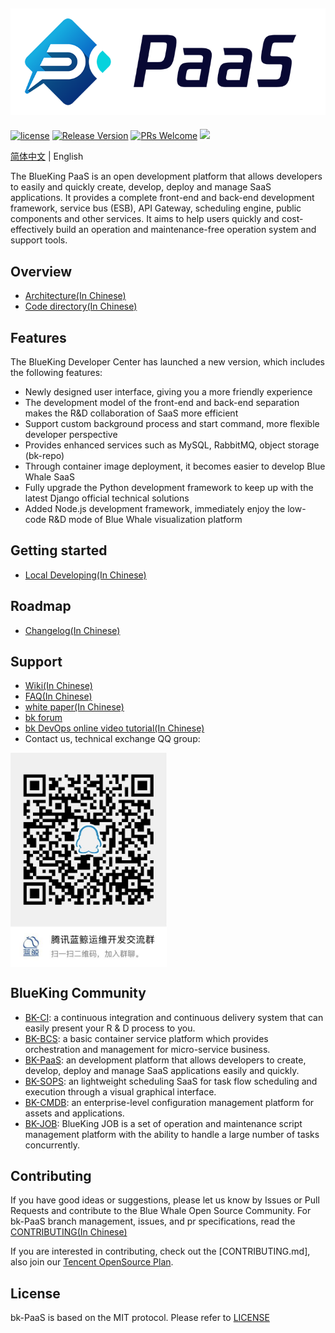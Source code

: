 ![](docs/resource/img/bk_paas_en.png)
---

[![license](https://img.shields.io/badge/license-MIT-brightgreen.svg?style=flat)](https://github.com/Tencent/bk-PaaS/blob/master/LICENSE) [![Release Version](https://img.shields.io/badge/release-3.2.2-brightgreen.svg)](https://github.com/Tencent/bk-PaaS/releases) [![PRs Welcome](https://img.shields.io/badge/PRs-welcome-brightgreen.svg)](https://github.com/Tencent/bk-PaaS/pulls) [![](https://travis-ci.com/Tencent/bk-PaaS.svg?token=ypkHQqxUR3Y3ctuD7qFS&branch=master)](https://travis-ci.com/Tencent/bk-PaaS)


[简体中文](readme.md) | English

The BlueKing PaaS is an open development platform that allows developers to easily and quickly create, develop, deploy and manage SaaS applications. It provides a complete front-end and back-end development framework, service bus (ESB), API Gateway, scheduling engine, public components and other services. It aims to help users quickly and cost-effectively build an operation and maintenance-free operation system and support tools.


## Overview

- [Architecture(In Chinese)](docs/overview/architecture.md)
- [Code directory(In Chinese)](docs/overview/project_codes.md)

## Features

The BlueKing Developer Center has launched a new version, which includes the following features:

- Newly designed user interface, giving you a more friendly experience
- The development model of the front-end and back-end separation makes the R&D collaboration of SaaS more efficient
- Support custom background process and start command, more flexible developer perspective
- Provides enhanced services such as MySQL, RabbitMQ, object storage (bk-repo)
- Through container image deployment, it becomes easier to develop Blue Whale SaaS
- Fully upgrade the Python development framework to keep up with the latest Django official technical solutions
- Added Node.js development framework, immediately enjoy the low-code R&D mode of Blue Whale visualization platform

## Getting started

- [Local Developing(In Chinese)](/docs/install/develop_guide.md)

## Roadmap

- [Changelog(In Chinese)](docs/release.md)


## Support

- [Wiki(In Chinese)](https://github.com/Tencent/bk-PaaS/wiki)
- [FAQ(In Chinese)](https://github.com/Tencent/bk-PaaS/wiki/FAQ)
- [white paper(In Chinese)](http://docs.bk.tencent.com/product_white_paper/paas/)
- [bk forum](https://bk.tencent.com/s-mart/community)
- [bk DevOps online video tutorial(In Chinese)](https://bk.tencent.com/s-mart/video)
- Contact us, technical exchange QQ group:


<img src="docs/resource/img/bk_qq_group.png" width="250" hegiht="250" align=center />

## BlueKing Community

- [BK-CI](https://github.com/Tencent/bk-ci): a continuous integration and continuous delivery system that can easily present your R & D process to you.
- [BK-BCS](https://github.com/Tencent/bk-bcs): a basic container service platform which provides orchestration and management for micro-service business.
- [BK-PaaS](https://github.com/Tencent/bk-PaaS): an development platform that allows developers to create, develop, deploy and manage SaaS applications easily and quickly.
- [BK-SOPS](https://github.com/Tencent/bk-sops): an lightweight scheduling SaaS  for task flow scheduling and execution through a visual graphical interface.
- [BK-CMDB](https://github.com/Tencent/bk-cmdb): an enterprise-level configuration management platform for assets and applications.
- [BK-JOB](https://github.com/Tencent/bk-job): BlueKing JOB is a set of operation and maintenance script management platform with the ability to handle a large number of tasks concurrently.

## Contributing

If you have good ideas or suggestions, please let us know by Issues or Pull Requests and contribute to the Blue Whale Open Source Community. For bk-PaaS branch management, issues, and pr specifications, read the [CONTRIBUTING(In Chinese)](docs/CONTRIBUTING.md)

If you are interested in contributing, check out the [CONTRIBUTING.md], also join our [Tencent OpenSource Plan](https://opensource.tencent.com/contribution).


## License

bk-PaaS is based on the MIT protocol. Please refer to [LICENSE](LICENSE.txt)
